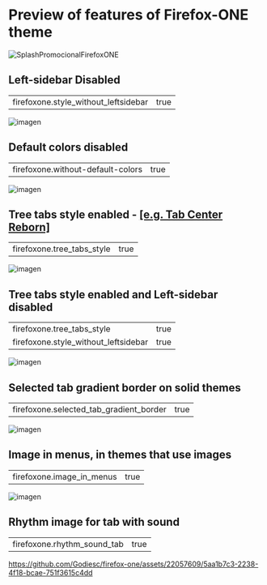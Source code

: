 # Preview of features of Firefox-ONE theme

![SplashPromocionalFirefoxONE](https://github.com/Godiesc/firefox-one/assets/22057609/453c2917-8cee-4424-b550-e4e38f492c84)

## Left-sidebar Disabled
<table><tr>
    <td>firefoxone.style_without_leftsidebar</td>
    <td>true</td></tr>
</table>

![imagen](https://github.com/Godiesc/firefox-one/assets/22057609/c4a979d5-c086-4459-a5b6-98d649899bf0)

## Default colors disabled
<table><tr>
    <td>firefoxone.without-default-colors</td>
    <td>true</td></tr>
</table>

![imagen](https://github.com/Godiesc/firefox-one/assets/22057609/b7f2c33e-63ef-4484-9765-aa1be6c3b747)

## Tree tabs style enabled - [[e.g. Tab Center Reborn]](https://addons.mozilla.org/es/firefox/addon/tabcenter-reborn/)
<table><tr>
    <td>firefoxone.tree_tabs_style</td>
    <td>true</td></tr>
</table>

![imagen](https://github.com/Godiesc/firefox-one/assets/22057609/f8ea8f29-3fc9-42c6-b774-28370f5abe87)

## Tree tabs style enabled and Left-sidebar disabled
<table><tr>
    <td>firefoxone.tree_tabs_style&nbsp&nbsp&nbsp&nbsp&nbsp&nbsp&nbsp&nbsp&nbsp&nbsp</td>
    <td>true</td></tr>
   <tr>
    <td>firefoxone.style_without_leftsidebar</td>
    <td>true</td></tr>
</table>

![imagen](https://github.com/Godiesc/firefox-one/assets/22057609/f61b4677-3673-487f-97fb-aa88dd51f76a)

## Selected tab gradient border on solid themes
<table><tr>
    <td>firefoxone.selected_tab_gradient_border</td>
    <td>true</td></tr>
</table>

![imagen](https://github.com/Godiesc/firefox-one/assets/22057609/60b53e12-6c72-4f2c-b47d-a41f582453c9)

## Image in menus, in themes that use images
<table><tr>
    <td>firefoxone.image_in_menus</td>
    <td>true</td></tr>
</table>

![imagen](https://github.com/Godiesc/firefox-one/assets/22057609/773b8dcc-1a35-4771-80cc-edc5b23acbcf)

## Rhythm image for tab with sound
<table><tr>
    <td>firefoxone.rhythm_sound_tab</td>
    <td>true</td></tr>
</table>

https://github.com/Godiesc/firefox-one/assets/22057609/5aa1b7c3-2238-4f18-bcae-751f3615c4dd
